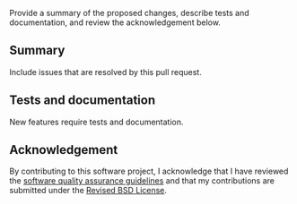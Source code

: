 Provide a summary of the proposed changes, describe tests and documentation, and review the acknowledgement below. 
 
## Summary
Include issues that are resolved by this pull request.  

## Tests and documentation
New features require tests and documentation.
 
## Acknowledgement
By contributing to this software project, I acknowledge that I have reviewed the [software quality assurance guidelines](https://wntr.readthedocs.io/en/stable/developers.html) and that my contributions are submitted under the [Revised BSD License](https://wntr.readthedocs.io/en/stable/license.html). 
